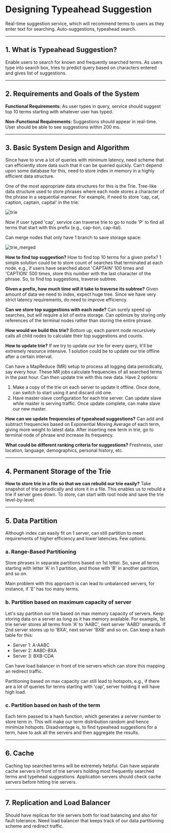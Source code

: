 # Designing Typeahead Suggestion

Real-time suggestion service, which will recommend terms to users as they enter text for searching. Auto-suggestions, typeahead search.

---

## 1. What is Typeahead Suggestion?

Enable users to search for known and frequently searched terms. As users type into search box, tries to predict query based on characters entered and gives list of suggestions.

---

## 2. Requirements and Goals of the System

**Functional Requirements:** As user types in query, service should suggest top 10 terms starting with whatever user has typed.

**Non-Functional Requirements:** Suggestions should appear in real-time. User should be able to see suggestions within 200 ms.

---

## 3. Basic System Design and Algorithm

Since have to srve a lot of queries with minimum latency, need scheme that can efficiently store data such that it can be queried quickly. Can't depend upon some database for this, need to store index in memory in a highly efficient data structure.

One of the most appropriate data structures for this is the Trie. Tree-like data structure used to store phrases where each node stores a character of the phrase in a sequential manner. For example, if need to store 'cap, cat, caption, captain, capital' in the trie:

![trie](trie.png)

Now if user typed 'cap', service can traverse trie to go to node 'P' to find all terms that start with this prefix (e.g., cap-tion, cap-ital).

Can merge nodes that only have 1 branch to save storage space:

![trie_merged](trie_merged.png)

**How to find top suggestion?** How to find top 10 terms for a given prefix? 1 simple solution could be to store count of searches that terminated at each node, e.g., if users have searched about 'CAPTAIN' 100 times and 'CAPTION' 500 times, store this number with the last character of the phrase. So, to find top suggestions, traverse subtree.

**Given a prefix, how much time will it take to traverse its subtree?** Given amount of data we need to index, expect huge tree. Since we have very strict latency requirements, do need to improve efficiency.

**Can we store top suggestions with each node?** Can surely speed up searches, but will require a lot of extra storage. Can optimize by storing only references of the terminal nodes rather than storing the entire phrase.

**How would we build this trie?** Bottom up, each parent node recursively calls all child nodes to calculate their top suggestions and counts.

**How to update trie?** If we try to update our trie for every query, it'll be extremely resource intensive. 1 solution could be to update our trie offline after a certain interval.

Can have a MapReduce (MR) setup to process all logging data periodically, say every hour. These MR jobs calculate frequencies of all searched terms in the past hour. Can then update trie with this new data. Have 2 options:
1. Make a copy of the trie on each server to update it offline. Once done, can switch to start using it and discard old one.
2. Have master-slave configuration for each trie server. Can update slave while master is serving traffic. Once update complete, can make slave our new master.

**How can we update frequencies of typeahead suggestions?** Can add and subtract frequencies based on Exponential Moving Average of each term, giving more weight to latest data. After inserting new term in trie, go to terminal node of phrase and increase its frequency.

**What could be different ranking criteria for suggestions?** Freshness, user location, language, demographics, personal history, etc.

---

## 4. Permanent Storage of the Trie

**How to store trie in a file so that we can rebuild our trie easily?** Take snapshot of trie periodically and store it in a file. This enables us to rebuild a trie if server goes down. To store, can start with root node and save the trie level-by-level.

---

## 5. Data Partition

Although index can easily fit on 1 server, can still partition to meet requirements of higher efficiency and lower latencies. Few options:

### **a. Range-Based Partitioning**

Store phrases in separate partitions based on 1st letter. So, save all terms starting with letter 'A' in 1 partition, and those with 'B' in another partition, and so on.

Main problem with this approach is can lead to unbalanced servers, for instance, if 'E' has too many terms.

### **b. Partition based on maximum capacity of server**

Let's say partition our trie based on max memory capacity of servers. Keep storing data on a server as long as it has memory available. For example, 1st trie server stores all terms from 'A' to 'AABC', next server 'AABD' onwards. If 2nd server stores up to 'BXA', next server 'BXB' and so on. Can keep a hash table for this:

- Server 1: A-AABC
- Server 2: AABD-BXA
- Server 3: BXB-CDA

Can have load balancer in front of trie servers which can store this mapping an redirect traffic.

Partitioning based on max capacity can still lead to hotspots, e.g., if there are a lot of queries for terms starting with 'cap', server holding it will have high load.

### **c. Partition based on hash of the term**

Each term passed to a hash function, which generates a server number to store term in. This will make our term distribution random and hence minimize hotspots. Disadvantage is, to find typeahead suggestions for a term, have to ask all the servers and then aggregate the results.

---

## 6. Cache

Caching top searched terms will be extremely helpful. Can have separate cache servers in front of trie servers holding most frequently searched terms and typehead suggestions. Application servers should check cache servers before hitting trie servers.

---

## 7. Replication and Load Balancer

Should have replicas for trie servers both for load balancing and also for fault tolerance. Need load balancer that keeps track of our data partitioning scheme and redirect traffic.
